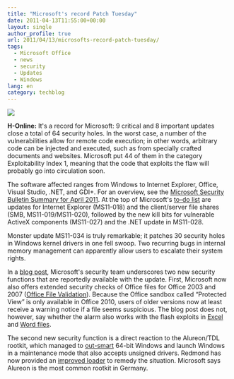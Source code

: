 ```yaml
---
title: "Microsoft's record Patch Tuesday"
date: 2011-04-13T11:55:00+00:00
layout: single
author_profile: true
url: 2011/04/13/microsofts-record-patch-tuesday/
tags:
  - Microsoft Office
  - news
  - security
  - Updates
  - Windows
lang: en
category: techblog
---
```

<div dir="ltr" trbidi="on">
  <div>
    <a href="http://1.bp.blogspot.com/-pyjVS2sbwzo/TaWIDgAvIzI/AAAAAAAAD1E/ePtruraFe4o/s1600/windows+update.jpg" imageanchor="1"><img border="0" src="http://1.bp.blogspot.com/-pyjVS2sbwzo/TaWIDgAvIzI/AAAAAAAAD1E/ePtruraFe4o/s1600/windows+update.jpg" /></a>
  </div>
  
  <p>
    <b>H-Online:</b> It's a record for Microsoft: 9 critical and 8 important updates close a total of 64 security holes. In the worst case, a number of the vulnerabilities allow for remote code execution; in other words, arbitrary code can be injected and executed, such as from specially crafted documents and websites. Microsoft put 44 of them in the category Exploitability Index 1, meaning that the code that exploits the flaw will probably go into circulation soon.
  </p>
  
  <p>
    The software affected ranges from Windows to Internet Explorer, Office, Visual Studio, .NET, and GDI+. For an overview, see the <a href="http://www.microsoft.com/technet/security/bulletin/ms11-apr.mspx">Microsoft Security Bulletin Summary for April 2011</a>. At the top of Microsoft's <a href="http://blogs.technet.com/cfs-filesystemfile.ashx/__key/CommunityServer-Blogs-Components-WeblogFiles/00-00-00-45-71/0245.Bulletin-Deployment-Priority.png">to-do list</a> are updates for Internet Explorer (MS11-018) and the client/server file shares (SMB, MS11-019/MS11-020), followed by the new kill bits for vulnerable ActiveX components (MS11-027) and the .NET update in MS11-028.
  </p>
  
  <p>
    Monster update MS11-034 is truly remarkable; it patches 30 security holes in Windows kernel drivers in one fell swoop. Two recurring bugs in internal memory management can apparently allow users to escalate their system rights.
  </p>
  
  <p>
    In a <a href="http://blogs.technet.com/b/msrc/archive/2011/04/12/april-2011-security-bulletin-release.aspx">blog post</a>, Microsoft's security team underscores two new security functions that are reportedly available with the update. First, Microsoft now also offers extended security checks of Office files for Office 2003 and 2007 (<a href="http://www.microsoft.com/technet/security/advisory/2501584.mspx">Office File Validation</a>). Because the Office sandbox called &#8220;Protected View&#8221; is only available in Office 2010, users of older versions now at least receive a warning notice if a file seems suspicious. The blog post does not, however, say whether the alarm also works with the flash exploits in <a href="http://www.h-online.com/news/item/Adobe-warns-of-zero-day-vulnerability-in-Flash-and-Reader-1208184.html">Excel</a> and <a href="http://www.h-online.com/news/item/New-zero-day-for-Flash-Player-1226267.html">Word files</a>.
  </p>
  
  <p>
    The second new security function is a direct reaction to the Alureon/TDL rootkit, which managed to <a href="http://www.h-online.com/news/item/Rootkit-able-to-bypass-kernel-protection-and-driver-signing-in-64-bit-Windows-1137225.html">out-smart</a> 64-bit Windows and launch Windows in a maintenance mode that also accepts unsigned drivers. Redmond has now provided an <a href="http://www.microsoft.com/technet/security/advisory/2506014.mspx">improved loader</a> to remedy the situation. Microsoft says Alureon is the most common rootkit in Germany.</div>